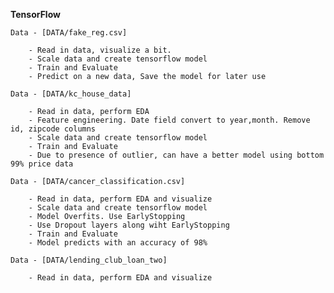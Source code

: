 **TensorFlow**

    Data - [DATA/fake_reg.csv]

        - Read in data, visualize a bit.
        - Scale data and create tensorflow model
        - Train and Evaluate
        - Predict on a new data, Save the model for later use
        
    Data - [DATA/kc_house_data]

        - Read in data, perform EDA 
        - Feature engineering. Date field convert to year,month. Remove id, zipcode columns
        - Scale data and create tensorflow model
        - Train and Evaluate
        - Due to presence of outlier, can have a better model using bottom 99% price data
        
    Data - [DATA/cancer_classification.csv]

        - Read in data, perform EDA and visualize
        - Scale data and create tensorflow model
        - Model Overfits. Use EarlyStopping
        - Use Dropout layers along wiht EarlyStopping
        - Train and Evaluate
        - Model predicts with an accuracy of 98%
        
    Data - [DATA/lending_club_loan_two]

        - Read in data, perform EDA and visualize
        